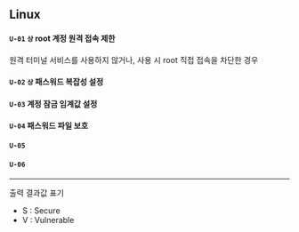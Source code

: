 ## Linux

#### `U-01`  `상`  root 계정 원격 접속 제한
<span style="font-size: 14px;">원격 터미널 서비스를 사용하지 않거나, 사용 시 root 직접 접속을 차단한 경우</span>

#### `U-02`  `상`  패스워드 복잡성 설정

#### `U-03`  계정 잠금 임계값 설정

#### `U-04` 패스워드 파일 보호 

#### `U-05` 

#### `U-06` 

<hr/>

출력 결과값 표기 
- S : Secure
- V : Vulnerable
